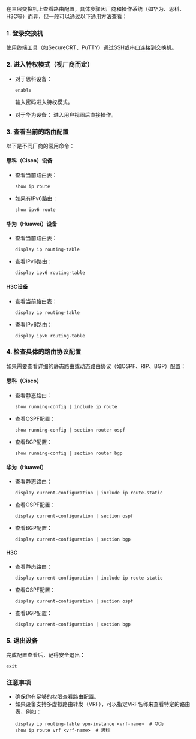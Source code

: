 在三层交换机上查看路由配置，具体步骤因厂商和操作系统（如华为、思科、H3C等）而异，但一般可以通过以下通用方法查看：

### 1. 登录交换机
使用终端工具（如SecureCRT、PuTTY）通过SSH或串口连接到交换机。

### 2. 进入特权模式（视厂商而定）
- 对于思科设备：
  ```shell
  enable
  ```
  输入密码进入特权模式。

- 对于华为设备：
  进入用户视图后直接操作。

### 3. 查看当前的路由配置
以下是不同厂商的常用命令：

#### 思科（Cisco）设备
- 查看当前路由表：
  ```shell
  show ip route
  ```
- 如果有IPv6路由：
  ```shell
  show ipv6 route
  ```

#### 华为（Huawei）设备
- 查看当前路由表：
  ```shell
  display ip routing-table
  ```
- 查看IPv6路由：
  ```shell
  display ipv6 routing-table
  ```

#### H3C设备
- 查看当前路由表：
  ```shell
  display ip routing-table
  ```
- 查看IPv6路由：
  ```shell
  display ipv6 routing-table
  ```

### 4. 检查具体的路由协议配置
如果需要查看详细的静态路由或动态路由协议（如OSPF、RIP、BGP）配置：

#### 思科（Cisco）
- 查看静态路由：
  ```shell
  show running-config | include ip route
  ```
- 查看OSPF配置：
  ```shell
  show running-config | section router ospf
  ```
- 查看BGP配置：
  ```shell
  show running-config | section router bgp
  ```

#### 华为（Huawei）
- 查看静态路由：
  ```shell
  display current-configuration | include ip route-static
  ```
- 查看OSPF配置：
  ```shell
  display current-configuration | section ospf
  ```
- 查看BGP配置：
  ```shell
  display current-configuration | section bgp
  ```

#### H3C
- 查看静态路由：
  ```shell
  display current-configuration | include ip route-static
  ```
- 查看OSPF配置：
  ```shell
  display current-configuration | section ospf
  ```
- 查看BGP配置：
  ```shell
  display current-configuration | section bgp
  ```

### 5. 退出设备
完成配置查看后，记得安全退出：
```shell
exit
```

### 注意事项
- 确保你有足够的权限查看路由配置。
- 如果设备支持多虚拟路由转发（VRF），可以指定VRF名称来查看特定的路由表，例如：
  ```shell
  display ip routing-table vpn-instance <vrf-name>  # 华为
  show ip route vrf <vrf-name>  # 思科
  ```

